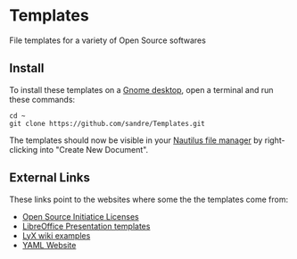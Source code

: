 Templates
=========

File templates for a variety of Open Source softwares


Install
-------

To install these templates on a [Gnome desktop](http://www.gnome.org/), open a terminal and run these commands:

	cd ~
	git clone https://github.com/sandre/Templates.git

The templates should now be visible in your [Nautilus file manager](https://en.wikipedia.org/wiki/Nautilus_%28file_manager%29) by right-clicking into "Create New Document".


External Links
--------------

These links point to the websites where some the the templates come from:

- [Open Source Initiatice Licenses](http://opensource.org/licenses/alphabetical)
- [LibreOffice Presentation templates](http://templates.libreoffice.org/template-center?getCategories=Presentation&getCompatibility=any&sort_on=positive_ratings&path=%2FLibreOffice-Templates%2Ftemplate-center&portal_type=PSCProject&SearchableText=)
- [LyX wiki examples](http://wiki.lyx.org/Examples/Examples)
- [YAML Website](http://www.yaml.org/)

